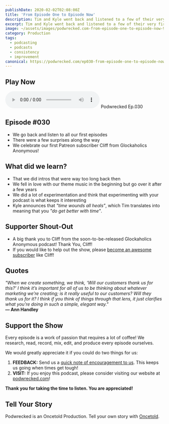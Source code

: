```yaml
---
publishDate: 2020-02-02T02:08:00Z
title: 'From Episode One to Episode Now'
description: Tim and Kyle went back and listened to a few of their very first podcast episodes and discovered just how much as changed from then until now.
excerpt: Tim and Kyle went back and listened to a few of their very first podcast episodes and discovered just how much as changed from then until now.
image: ~/assets/images/podwrecked.com-from-episode-one-to-episode-now-960x400.jpg
category: Production
tags:
  - podcasting
  - podcasts
  - consistency
  - improvement
canonical: https://podwrecked.com/ep030-from-episode-one-to-episode-now
---
```


## Play Now

<audio id="player" controls type="audio/mpeg" src="https://storage.googleapis.com/storage.oncetold.net/80000029/20800084/pw030-from-episode-one-to-episodes-now.mp3">Your browser does not support the audio element.</audio>
Podwrecked Ep.030

## Episode #030

- We go back and listen to all our first episodes
- There were a few surprises along the way
- We celebrate our first Patreon subscriber Cliff from Glockaholics Anonymous!

## What did we learn?

- That we did intros that were way too long back then
- We fell in love with our theme music in the beginning but go over it after a few years
- We did a lot of experimentation and think that experimenting with your podcast is what keeps it interesting
- Kyle announces that _"time wounds all heals"_, which Tim translates into meaning that you _"do get better with time"_.

## Supporter Shout-Out

- A big thank you to Cliff from the soon-to-be-released Glockaholics Anonymous podcast! Thank You, Cliff!
- If you would like to help out the show, please <a href="https://www.patreon.com/gagglepod" target="_blank">become an awesome subscriber</a> like Cliff!

## Quotes

_"When we create something, we think, ‘Will our customers thank us for this?’ I think it’s important for all of us to be thinking about whatever marketing we’re creating; is it really useful to our customers? Will they thank us for it? I think if you think of things through that lens, it just clarifies what you’re doing in such a simple, elegant way."_<br />
**― Ann Handley**

## Support the Show

Every episode is a work of passion that requires a lot of coffee! We research, read, record, mix, edit, and produce every episode ourselves.

We would greatly appreciate it if you could do two things for us:

1. **FEEDBACK:** Send us a <a href="mailto:podwrecked@gmail.com" target="_blank">quick note of encouragement to us</a>. This keeps us going when times get tough!
1. **VISIT:** If you enjoy this podcast, please consider visiting our website at <a href="https://podwrecked.com" target="_blank">podwrecked.com</a>!

**Thank you for taking the time to listen. You are appreciated!**

## Tell Your Story

Podwrecked is an Oncetold Production. Tell your own story with <a href="https://oncetold.us" target="_blank">Oncetold</a>.
